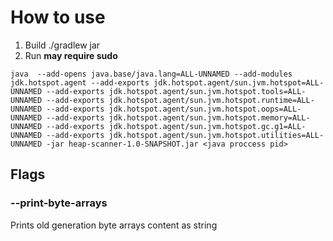 # How to use 
1. Build ./gradlew jar
2. Run **may require sudo**
```shell
java  --add-opens java.base/java.lang=ALL-UNNAMED --add-modules jdk.hotspot.agent --add-exports jdk.hotspot.agent/sun.jvm.hotspot=ALL-UNNAMED --add-exports jdk.hotspot.agent/sun.jvm.hotspot.tools=ALL-UNNAMED --add-exports jdk.hotspot.agent/sun.jvm.hotspot.runtime=ALL-UNNAMED --add-exports jdk.hotspot.agent/sun.jvm.hotspot.oops=ALL-UNNAMED --add-exports jdk.hotspot.agent/sun.jvm.hotspot.memory=ALL-UNNAMED --add-exports jdk.hotspot.agent/sun.jvm.hotspot.gc.g1=ALL-UNNAMED --add-exports jdk.hotspot.agent/sun.jvm.hotspot.utilities=ALL-UNNAMED -jar heap-scanner-1.0-SNAPSHOT.jar <java proccess pid>
```

## Flags
### --print-byte-arrays
Prints old generation byte arrays content as string 